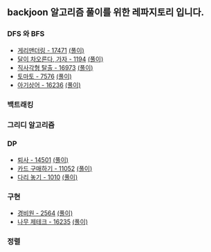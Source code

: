 ## backjoon 알고리즘 풀이를 위한 레파지토리 입니다.

### DFS 와 BFS
- [게리맨더링 - 17471](../../tree/main/백준/src/백준4월3주차/게리맨더링17417.java) <a href="https://harry-choi.tistory.com/21"> (풀이) </a>
- [달이 차오른다, 가자 - 1194](../../tree/main/백준/src/백준4월3주차/달이차오른다가자1194.java) <a href="https://harry-choi.tistory.com/26"> (풀이) </a>
- [직사각형 탈출 - 16973](../../tree/main/백준/src/백준4월3주차/직사각형탈출16973.java) <a href="https://harry-choi.tistory.com/32"> (풀이) </a>
- [토마토 - 7576](../../tree/main/백준/src/백준4월3주차/토마토7576.java) <a href="https://harry-choi.tistory.com/31"> (풀이) </a> 
- [아기상어 - 16236](../../tree/main/백준/src/백준4월3주차/아기상어16236.java) <a href="https://harry-choi.tistory.com/33"> (풀이) </a> 

### 백트래킹


### 그리디 알고리즘




### DP
- [퇴사 - 14501](../../tree/main/백준/src/백준4월3주차/퇴사14501.java) <a href="https://harry-choi.tistory.com/19"> (풀이) </a>
- [카드 구매하기 - 11052](../../tree/main/백준/src/백준4월3주차/카드구매하기11052.java) <a href="https://harry-choi.tistory.com/25"> (풀이) </a>
- [다리 놓기 - 1010](../../tree/main/백준/src/백준4월3주차/다리놓기1010.java) <a href="https://harry-choi.tistory.com/35"> (풀이) </a>

### 구현
- [경비원 - 2564](../../tree/main/백준/src/백준4월3주차/경비원v2_2564.java) <a href="https://harry-choi.tistory.com/23"> (풀이) </a>
- [나무 제테크 - 16235](../../tree/main/백준/src/백준4월3주차/나무제테크16235.java) <a href="https://harry-choi.tistory.com/34"> (풀이) </a>



### 정렬

